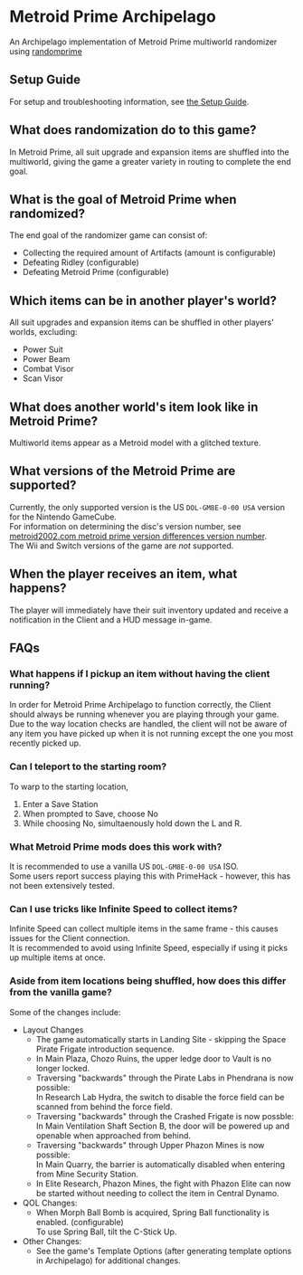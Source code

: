 # Metroid Prime Archipelago
An Archipelago implementation of Metroid Prime multiworld randomizer using [randomprime](https://github.com/randovania/randomprime/)


## Setup Guide
For setup and troubleshooting information, see [the Setup Guide](./docs/setup_en.md).


## What does randomization do to this game?
In Metroid Prime, all suit upgrade and expansion items are shuffled into the multiworld, giving the game a greater variety in routing to complete the end goal.


## What is the goal of Metroid Prime when randomized?
The end goal of the randomizer game can consist of:
- Collecting the required amount of Artifacts (amount is configurable)
- Defeating Ridley (configurable)
- Defeating Metroid Prime (configurable)


## Which items can be in another player's world?
All suit upgrades and expansion items can be shuffled in other players' worlds, excluding:
- Power Suit
- Power Beam
- Combat Visor
- Scan Visor

## What does another world's item look like in Metroid Prime?
Multiworld items appear as a Metroid model with a glitched texture.


## What versions of the Metroid Prime are supported?
Currently, the only supported version is the US `DOL-GM8E-0-00 USA` version for the Nintendo GameCube.  
For information on determining the disc's version number, see [metroid2002.com metroid prime version differences version number](https://www.metroid2002.com/version_differences_version_number.php).  
The Wii and Switch versions of the game are *not* supported.  


## When the player receives an item, what happens?
The player will immediately have their suit inventory updated and receive a notification in the Client and a HUD message in-game.


## FAQs
### What happens if I pickup an item without having the client running?
In order for Metroid Prime Archipelago to function correctly, the Client should always be running whenever you are playing through your game.  
Due to the way location checks are handled, the client will not be aware of any item you have picked up when it is not running except the one you most recently picked up.


### Can I teleport to the starting room?
To warp to the starting location,
1. Enter a Save Station  
2. When prompted to Save, choose No  
3. While choosing No, simultaenously hold down the L and R.  


### What Metroid Prime mods does this work with?
It is recommended to use a vanilla US `DOL-GM8E-0-00 USA` ISO.  
Some users report success playing this with PrimeHack - however, this has not been extensively tested.  


### Can I use tricks like Infinite Speed to collect items?
Infinite Speed can collect multiple items in the same frame - this causes issues for the Client connection.  
It is recommended to avoid using Infinite Speed, especially if using it picks up multiple items at once.


### Aside from item locations being shuffled, how does this differ from the vanilla game?
Some of the changes include:
- Layout Changes
  - The game automatically starts in Landing Site - skipping the Space Pirate Frigate introduction sequence.  
  - In Main Plaza, Chozo Ruins, the upper ledge door to Vault is no longer locked.  
  - Traversing "backwards" through the Pirate Labs in Phendrana is now possible:  
    In Research Lab Hydra, the switch to disable the force field can be scanned from behind the force field.  
  - Traversing "backwards" through the Crashed Frigate is now possble:  
    In Main Ventilation Shaft Section B, the door will be powered up and openable when approached from behind.  
  - Traversing "backwards" through Upper Phazon Mines is now possible:  
    In Main Quarry, the barrier is automatically disabled when entering from Mine Security Station.  
  - In Elite Research, Phazon Mines, the fight with Phazon Elite can now be started without needing to collect the item in Central Dynamo.  
- QOL Changes:  
  - When Morph Ball Bomb is acquired, Spring Ball functionality is enabled. (configurable)  
    To use Spring Ball, tilt the C-Stick Up.  
- Other Changes:
  - See the game's Template Options (after generating template options in Archipelago) for additional changes.
